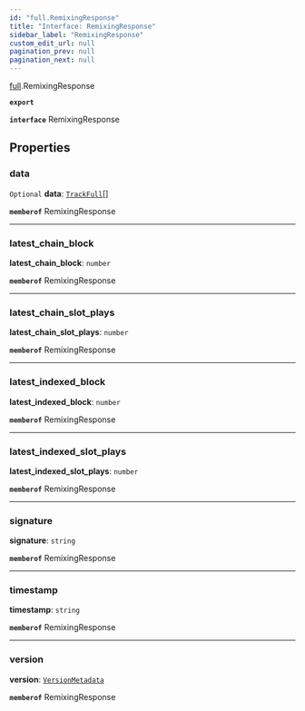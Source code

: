 ```yaml
---
id: "full.RemixingResponse"
title: "Interface: RemixingResponse"
sidebar_label: "RemixingResponse"
custom_edit_url: null
pagination_prev: null
pagination_next: null
---
```


[full](../namespaces/full.md).RemixingResponse

**`export`**

**`interface`** RemixingResponse

## Properties

### data

 `Optional` **data**: [`TrackFull`](full.TrackFull.md)[]

**`memberof`** RemixingResponse

___

### latest\_chain\_block

 **latest\_chain\_block**: `number`

**`memberof`** RemixingResponse

___

### latest\_chain\_slot\_plays

 **latest\_chain\_slot\_plays**: `number`

**`memberof`** RemixingResponse

___

### latest\_indexed\_block

 **latest\_indexed\_block**: `number`

**`memberof`** RemixingResponse

___

### latest\_indexed\_slot\_plays

 **latest\_indexed\_slot\_plays**: `number`

**`memberof`** RemixingResponse

___

### signature

 **signature**: `string`

**`memberof`** RemixingResponse

___

### timestamp

 **timestamp**: `string`

**`memberof`** RemixingResponse

___

### version

 **version**: [`VersionMetadata`](full.VersionMetadata.md)

**`memberof`** RemixingResponse
